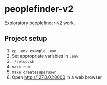 # peoplefinder-v2

Exploratory peoplefinder-v2 work.

## Project setup

1. `cp .env.example .env`
2. Set appropriate variables in `.env`
3. `./setup.sh`
4. `make run`
5. `make createsuperuser`
6. Open http://127.0.0.1:8000 in a web browser
